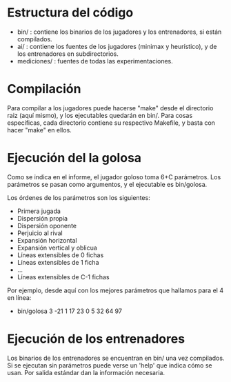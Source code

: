 # Estructura del código

* bin/ : contiene los binarios de los jugadores y los entrenadores, si están compilados.
* ai/ : contiene los fuentes de los jugadores (minimax y heurístico), y de los entrenadores en subdirectorios.
* mediciones/ : fuentes de todas las experimentaciones.


# Compilación

Para compilar a los jugadores puede hacerse "make" desde el directorio raiz (aquí mismo), y los ejecutables quedarán en bin/.
Para cosas específicas, cada directorio contiene su respectivo Makefile, y basta con hacer "make" en ellos.


# Ejecución del la golosa
Como se indica en el informe, el jugador goloso toma 6+C parámetros. Los parámetros se pasan como argumentos, y el ejecutable es bin/golosa.

Los órdenes de los parámetros son los siguientes:

* Primera jugada
* Dispersión propia
* Dispersión oponente
* Perjuicio al rival
* Expansión horizontal
* Expansión vertical y oblicua
* Líneas extensibles de 0 fichas
* Líneas extensibles de 1 ficha
* ...
* Líneas extensibles de C-1 fichas

Por ejemplo, desde aquí con los mejores parámetros que hallamos para el 4 en línea:

* bin/golosa 3 -21 1 17 23 0 5 32 64 97


# Ejecución de los entrenadores

Los binarios de los entrenadores se encuentran en bin/ una vez compilados. Si se ejecutan sin parámetros puede verse un 'help' que indica cómo se usan. Por salida estándar dan la información necesaria.
